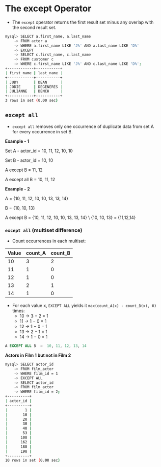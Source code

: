 # The except Operator

- The `except` operator returns the first result set minus any overlap with the second result set.

```bash
mysql> SELECT a.first_name, a.last_name
    -> FROM actor a
    -> WHERE a.first_name LIKE 'J%' AND a.last_name LIKE 'D%'
    -> EXCEPT
    -> SELECT c.first_name, c.last_name
    -> FROM customer c
    -> WHERE c.first_name LIKE 'J%' AND c.last_name LIKE 'D%';
+------------+-----------+
| first_name | last_name |
+------------+-----------+
| JUDY       | DEAN      |
| JODIE      | DEGENERES |
| JULIANNE   | DENCH     |
+------------+-----------+
3 rows in set (0.00 sec)
```



## `except all`

- `except all` removes only one occurrence of duplicate data from set A for every occurrence in set B.

**Example - 1**

Set A - actor_id = 10, 11, 12, 10, 10

Set B - actor_id = 10, 10

A except B = 11, 12

A except all B = 10, 11, 12



**Example - 2**

A = {10, 11, 12, 10, 10, 13, 13, 14}

B = {10, 10, 13}

A except B = {10, 11, 12, 10, 10, 13, 13, 14}  \  {10, 10, 13}  =  {11,12,14}

### `except all` (multiset difference)

- Count occurrences in each multiset:

| Value | count_A | count_B |
| ----- | ------- | ------- |
| 10    | 3       | 2       |
| 11    | 1       | 0       |
| 12    | 1       | 0       |
| 13    | 2       | 1       |
| 14    | 1       | 0       |

- For each value x, `EXCEPT ALL` yields it `max(count_A(x) - count_B(x), 0)` times:
  - 10 → 3 − 2 = 1
  - 11 → 1 − 0 = 1
  - 12 → 1 − 0 = 1
  - 13 → 2 − 1 = 1
  - 14 → 1 − 0 = 1

```sql
A EXCEPT ALL B  →  10, 11, 12, 13, 14
```





**Actors in Film 1 but not in Film 2**

```bash
mysql> SELECT actor_id
    -> FROM film_actor
    -> WHERE film_id = 1
    -> EXCEPT ALL
    -> SELECT actor_id
    -> FROM film_actor
    -> WHERE film_id = 2;
+----------+
| actor_id |
+----------+
|        1 |
|       10 |
|       20 |
|       30 |
|       40 |
|       53 |
|      108 |
|      162 |
|      188 |
|      198 |
+----------+
10 rows in set (0.00 sec)
```

